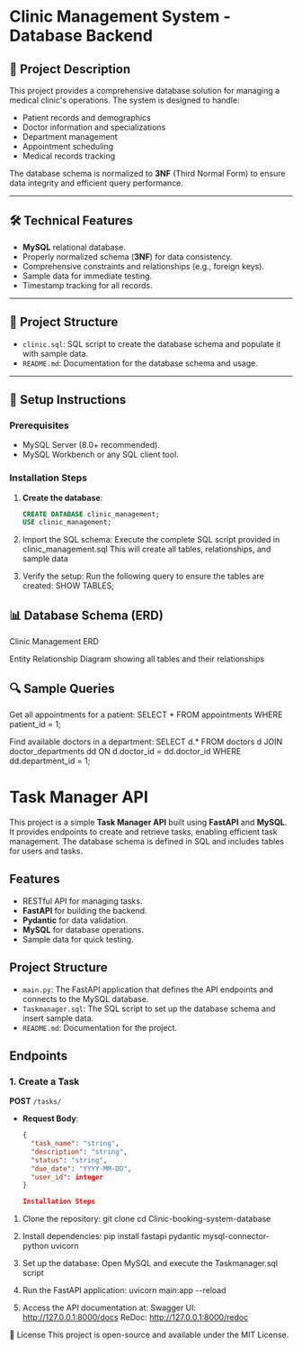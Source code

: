 # Clinic Management System - Database Backend

## 🏥 Project Description
This project provides a comprehensive database solution for managing a medical clinic's operations. The system is designed to handle:

- Patient records and demographics
- Doctor information and specializations
- Department management
- Appointment scheduling
- Medical records tracking

The database schema is normalized to **3NF** (Third Normal Form) to ensure data integrity and efficient query performance.

---

## 🛠️ Technical Features
- **MySQL** relational database.
- Properly normalized schema (**3NF**) for data consistency.
- Comprehensive constraints and relationships (e.g., foreign keys).
- Sample data for immediate testing.
- Timestamp tracking for all records.

---

## 📂 Project Structure
- `clinic.sql`: SQL script to create the database schema and populate it with sample data.
- `README.md`: Documentation for the database schema and usage.

---

## 🚀 Setup Instructions

### Prerequisites
- MySQL Server (8.0+ recommended).
- MySQL Workbench or any SQL client tool.

### Installation Steps
1. **Create the database**:
   ```sql
   CREATE DATABASE clinic_management;
   USE clinic_management;

2. Import the SQL schema:
   Execute the complete SQL script provided in clinic_management.sql
   This will create all tables, relationships, and sample data

3. Verify the setup: Run the following query to ensure the tables are created:
   SHOW TABLES;

## 📊 Database Schema (ERD)
Clinic Management ERD

Entity Relationship Diagram showing all tables and their relationships


## 🔍 Sample Queries
Get all appointments for a patient:
    SELECT * FROM appointments WHERE patient_id = 1;

Find available doctors in a department:
    SELECT d.* FROM doctors d
    JOIN doctor_departments dd ON d.doctor_id = dd.doctor_id
    WHERE dd.department_id = 1;



# Task Manager API

This project is a simple **Task Manager API** built using **FastAPI** and **MySQL**. It provides endpoints to create and retrieve tasks, enabling efficient task management. The database schema is defined in SQL and includes tables for users and tasks.

## Features

- RESTful API for managing tasks.
- **FastAPI** for building the backend.
- **Pydantic** for data validation.
- **MySQL** for database operations.
- Sample data for quick testing.

## Project Structure

- `main.py`: The FastAPI application that defines the API endpoints and connects to the MySQL database.
- `Taskmanager.sql`: The SQL script to set up the database schema and insert sample data.
- `README.md`: Documentation for the project.

## Endpoints

### 1. Create a Task
**POST** `/tasks/`

- **Request Body**:
  ```json
  {
    "task_name": "string",
    "description": "string",
    "status": "string",
    "due_date": "YYYY-MM-DD",
    "user_id": integer
  }

  Installation Steps 
1. Clone the repository:
   git clone <repository-url>
   cd Clinic-booking-system-database
2. Install dependencies:
   pip install fastapi pydantic mysql-connector-python uvicorn

3. Set up the database:
    Open MySQL and execute the Taskmanager.sql script

4. Run the FastAPI application:
   uvicorn main:app --reload

5. Access the API documentation at:
    Swagger UI: http://127.0.0.1:8000/docs
    ReDoc: http://127.0.0.1:8000/redoc

📝 License
This project is open-source and available under the MIT License.
